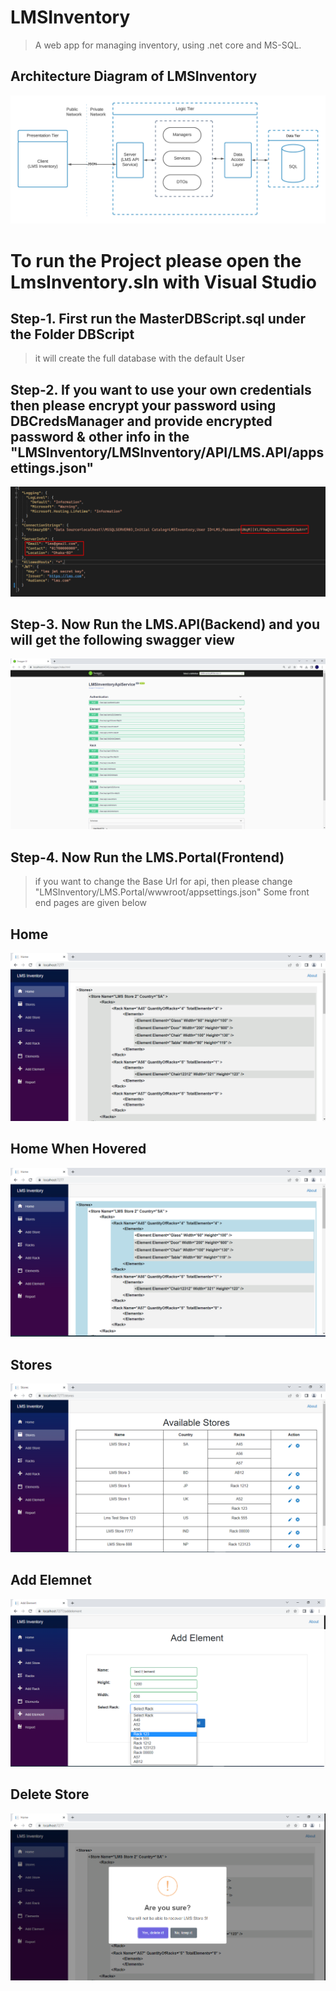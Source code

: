 # LMSInventory

> A web app for managing inventory, using .net core and MS-SQL.

## Architecture Diagram of LMSInventory


<p align="center">
  <img src="https://github.com/fahmidf3053/LMSInventory/blob/master/Documents/ArchitectureDiagram/lms.png">
</p>



# To run the Project please open the LmsInventory.sln with Visual Studio



## Step-1. First run the MasterDBScript.sql under the Folder DBScript
> it will create the full database with the default User


## Step-2. If you want to use your own credentials then please encrypt your password using DBCredsManager and provide encrypted password & other info in the "LMSInventory/LMSInventory/API/LMS.API/appsettings.json"
<p align="center">
  <img src="https://github.com/fahmidf3053/LMSInventory/blob/master/Documents/ScreenShots/settAPI.png">
</p>


## Step-3. Now Run the LMS.API(Backend) and you will get the following swagger view
<p align="center">
  <img src="https://github.com/fahmidf3053/LMSInventory/blob/master/Documents/ScreenShots/APIs.png">
</p>

## Step-4. Now Run the LMS.Portal(Frontend)
> if you want to change the Base Url for api, then please change "LMSInventory/LMS.Portal/wwwroot/appsettings.json"
> Some front end pages are given below

## Home
<p align="center">
  <img src="https://github.com/fahmidf3053/LMSInventory/blob/master/Documents/ScreenShots/home.png">
</p>

## Home When Hovered
<p align="center">
  <img src="https://github.com/fahmidf3053/LMSInventory/blob/master/Documents/ScreenShots/home_hover.png">
</p>

## Stores
<p align="center">
  <img src="https://github.com/fahmidf3053/LMSInventory/blob/master/Documents/ScreenShots/stores.png">
</p>

## Add Elemnet
<p align="center">
  <img src="https://github.com/fahmidf3053/LMSInventory/blob/master/Documents/ScreenShots/addElement.png">
</p>

## Delete Store
<p align="center">
  <img src="https://github.com/fahmidf3053/LMSInventory/blob/master/Documents/ScreenShots/delete_Store.png">
</p>

